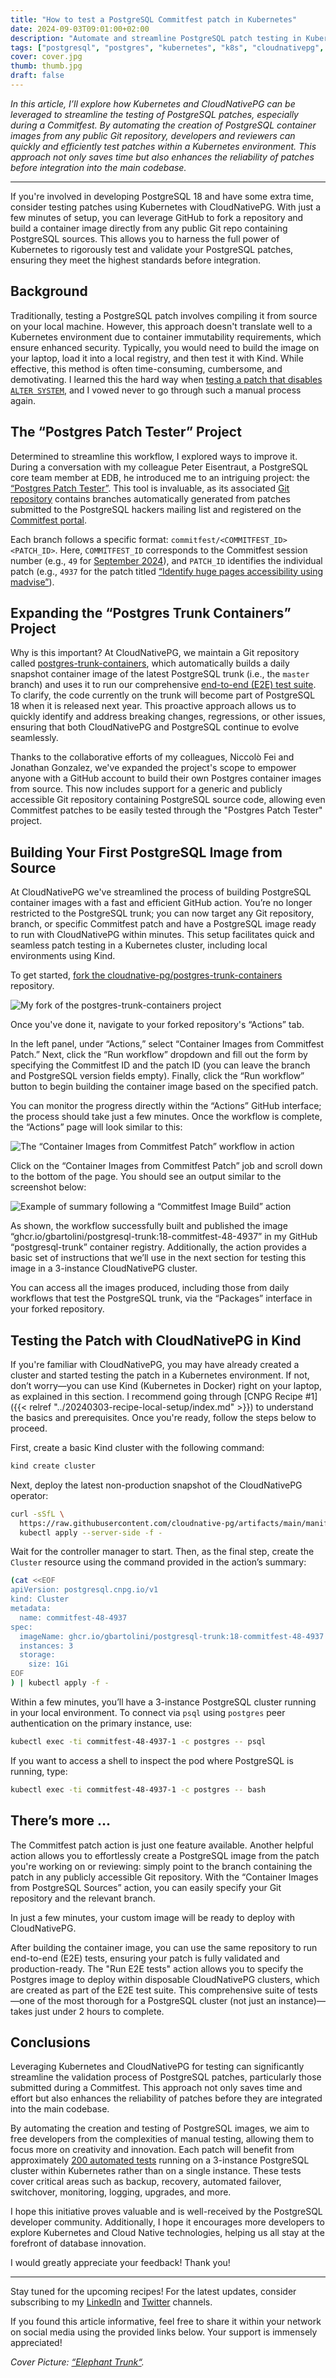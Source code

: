 ```yaml
---
title: "How to test a PostgreSQL Commitfest patch in Kubernetes"
date: 2024-09-03T09:01:00+02:00
description: "Automate and streamline PostgreSQL patch testing in Kubernetes using CloudNativePG, enabling faster and more reliable validation during a Commitfest"
tags: ["postgresql", "postgres", "kubernetes", "k8s", "cloudnativepg", "cnpg", "postgresql", "postgres", "dok", "data on kubernetes", "Commitfest", "Patch testing", "GitHub Actions", "Container images", "E2E testing", "Automation", "PostgreSQL 18", "Kind", "Database innovation", "Continuous integration", "DevOps", "Open source contribution", "Continuous Delivery", "Trunk development", "postgres-trunk-containers"]
cover: cover.jpg
thumb: thumb.jpg
draft: false
---
```


_In this article, I’ll explore how Kubernetes and CloudNativePG can be
leveraged to streamline the testing of PostgreSQL patches, especially during a
Commitfest. By automating the creation of PostgreSQL container images from any
public Git repository, developers and reviewers can quickly and efficiently
test patches within a Kubernetes environment. This approach not only saves time
but also enhances the reliability of patches before integration into the main
codebase._

<!--more-->

---

If you're involved in developing PostgreSQL 18 and have some extra time,
consider testing patches using Kubernetes with CloudNativePG. With just a few
minutes of setup, you can leverage GitHub to fork a repository and build a
container image directly from any public Git repo containing PostgreSQL
sources. This allows you to harness the full power of Kubernetes to rigorously
test and validate your PostgreSQL patches, ensuring they meet the highest
standards before integration.


## Background

Traditionally, testing a PostgreSQL patch involves compiling it from source on
your local machine. However, this approach doesn't translate well to a
Kubernetes environment due to container immutability requirements, which ensure
enhanced security. Typically, you would need to build the image on your laptop,
load it into a local registry, and then test it with Kind. While effective,
this method is often time-consuming, cumbersome, and demotivating.
I learned this the hard way when
[testing a patch that disables `ALTER SYSTEM`](https://www.postgresql.org/message-id/flat/CABeG9LuK3jRJv82XPjDTAvs99YrMqZnB6d_uZBk_cs2SO-jtBA%40mail.gmail.com#32c796666a7e2186d3a96f8bccca283f),
and I vowed never to go through such a manual process again.


## The “Postgres Patch Tester” Project

Determined to streamline this workflow, I explored ways to improve it. During a
conversation with my colleague Peter Eisentraut, a PostgreSQL core team member
at EDB, he introduced me to an intriguing project: the [“Postgres Patch Tester”](http://cfbot.cputube.org/).
This tool is invaluable, as its associated [Git repository](https://github.com/postgresql-cfbot/postgresql)
contains branches automatically generated from patches submitted to the
PostgreSQL hackers mailing list and registered on the [Commitfest portal](https://commitfest.postgresql.org).

Each branch follows a specific format: `commitfest/<COMMITFEST_ID><PATCH_ID>`.
Here, `COMMITFEST_ID` corresponds to the Commitfest session number (e.g., `49`
for [September 2024](https://commitfest.postgresql.org/49/)), and `PATCH_ID`
identifies the individual patch (e.g., `4937` for the patch titled
[“Identify huge pages accessibility using madvise”](https://commitfest.postgresql.org/49/4937/)).


## Expanding the “Postgres Trunk Containers” Project

Why is this important? At CloudNativePG, we maintain a Git repository called
[postgres-trunk-containers](https://github.com/cloudnative-pg/postgres-trunk-containers),
which automatically builds a daily snapshot container image of the latest
PostgreSQL trunk (i.e., the `master` branch) and uses it to run our
comprehensive [end-to-end (E2E) test suite](https://cloudnative-pg.io/documentation/current/e2e/).
To clarify, the code currently on the trunk will become part of PostgreSQL 18
when it is released next year. This proactive approach allows us to quickly
identify and address breaking changes, regressions, or other issues, ensuring
that both CloudNativePG and PostgreSQL continue to evolve seamlessly.

Thanks to the collaborative efforts of my colleagues, Niccolò Fei and Jonathan
Gonzalez, we've expanded the project's scope to empower anyone with a GitHub
account to build their own Postgres container images from source. This now
includes support for a generic and publicly accessible Git repository
containing PostgreSQL source code, allowing even Commitfest patches to be
easily tested through the  "Postgres Patch Tester" project.


## Building Your First PostgreSQL Image from Source

At CloudNativePG we've streamlined the process of building PostgreSQL container
images with a fast and efficient GitHub action. You’re no longer restricted to
the PostgreSQL trunk; you can now target any Git repository, branch, or
specific Commitfest patch and have a PostgreSQL image ready to run with
CloudNativePG within minutes. This setup facilitates quick and seamless patch
testing in a Kubernetes cluster, including local environments using Kind.

To get started, [fork the cloudnative-pg/postgres-trunk-containers](https://github.com/cloudnative-pg/postgres-trunk-containers/fork)
repository.

![My fork of the `postgres-trunk-containers` project](images/01-fork.png)

Once you've done it, navigate to your forked repository's “Actions” tab.

In the left panel, under “Actions,” select “Container Images from Commitfest
Patch.” Next, click the “Run workflow” dropdown and fill out the form by
specifying the Commitfest ID and the patch ID (you can leave the branch and
PostgreSQL version fields empty). Finally, click the “Run workflow” button to
begin building the container image based on the specified patch.

You can monitor the progress directly within the “Actions” GitHub interface;
the process should take just a few minutes. Once the workflow is complete, the
“Actions” page will look similar to this:

![The “Container Images from Commitfest Patch” workflow in action](images/02-workflow.png)

Click on the “Container Images from Commitfest Patch” job and scroll down to
the bottom of the page. You should see an output similar to the screenshot
below:

![Example of summary following a “Commitfest Image Build” action](images/03-summary.png)

As shown, the workflow successfully built and published the image
“ghcr.io/gbartolini/postgresql-trunk:18-commitfest-48-4937” in my GitHub
“postgresql-trunk” container registry. Additionally, the action provides a
basic set of instructions that we’ll use in the next section for testing this
image in a 3-instance CloudNativePG cluster.

You can access all the images produced, including those from daily workflows
that test the PostgreSQL trunk, via the “Packages” interface in your forked
repository.

## Testing the Patch with CloudNativePG in Kind

If you're familiar with CloudNativePG, you may have already created a cluster
and started testing the patch in a Kubernetes environment. If not, don’t
worry—you can use Kind (Kubernetes in Docker) right on your laptop, as
explained in this section. I recommend going through [CNPG Recipe #1]({{< relref "../20240303-recipe-local-setup/index.md" >}})
to understand the basics and prerequisites. Once you're ready, follow the steps
below to proceed.

First, create a basic Kind cluster with the following command:

```sh
kind create cluster
```

Next, deploy the latest non-production snapshot of the CloudNativePG operator:

```sh
curl -sSfL \
  https://raw.githubusercontent.com/cloudnative-pg/artifacts/main/manifests/operator-manifest.yaml | \
  kubectl apply --server-side -f -
```

Wait for the controller manager to start. Then, as the final step, create the
`Cluster` resource using the command provided in the action’s summary:

```sh
(cat <<EOF
apiVersion: postgresql.cnpg.io/v1
kind: Cluster
metadata:
  name: commitfest-48-4937
spec:
  imageName: ghcr.io/gbartolini/postgresql-trunk:18-commitfest-48-4937
  instances: 3
  storage:
    size: 1Gi
EOF
) | kubectl apply -f -
```

Within a few minutes, you’ll have a 3-instance PostgreSQL cluster running in
your local environment. To connect via `psql` using `postgres` peer
authentication on the primary instance, use:

```sh
kubectl exec -ti commitfest-48-4937-1 -c postgres -- psql
```

If you want to access a shell to inspect the pod where PostgreSQL is running,
type:

```sh
kubectl exec -ti commitfest-48-4937-1 -c postgres -- bash
```

## There’s more …

The Commitfest patch action is just one feature available. Another helpful
action allows you to effortlessly create a PostgreSQL image from the patch
you're working on or reviewing: simply point to the branch containing the patch
in any publicly accessible Git repository. With the “Container Images from
PostgreSQL Sources” action, you can easily specify your Git repository and the
relevant branch.

In just a few minutes, your custom image will be ready to deploy with
CloudNativePG.

After building the container image, you can use the same repository to run
end-to-end (E2E) tests, ensuring your patch is fully validated and
production-ready. The "Run E2E tests" action allows you to specify the Postgres
image to deploy within disposable CloudNativePG clusters, which are created as
part of the E2E test suite. This comprehensive suite of tests—one of the most
thorough for a PostgreSQL cluster (not just an instance)—takes just under 2
hours to complete.

## Conclusions

Leveraging Kubernetes and CloudNativePG for testing can significantly
streamline the validation process of PostgreSQL patches, particularly those
submitted during a Commitfest. This approach not only saves time and effort but
also enhances the reliability of patches before they are integrated into the
main codebase.

By automating the creation and testing of PostgreSQL images, we aim to free
developers from the complexities of manual testing, allowing them to focus more
on creativity and innovation. Each patch will benefit from approximately
[200 automated tests](https://cloudnative-pg.io/documentation/current/e2e/)
running on a 3-instance PostgreSQL cluster within Kubernetes
rather than on a single instance. These tests cover critical areas such as
backup, recovery, automated failover, switchover, monitoring, logging,
upgrades, and more.

I hope this initiative proves valuable and is well-received by the PostgreSQL
developer community. Additionally, I hope it encourages more developers to
explore Kubernetes and Cloud Native technologies, helping us all stay at the
forefront of database innovation.

I would greatly appreciate your feedback! Thank you!

---

Stay tuned for the upcoming recipes! For the latest updates, consider
subscribing to my [LinkedIn](https://www.linkedin.com/in/gbartolini/) and
[Twitter](https://twitter.com/_GBartolini_) channels.

If you found this article informative, feel free to share it within your
network on social media using the provided links below. Your support is
immensely appreciated!

_Cover Picture: [“Elephant Trunk“](https://flic.kr/p/fqAYN6)._

